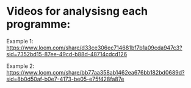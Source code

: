 # Videos for analysisng each programme: 
Example 1: https://www.loom.com/share/d33ce306ec714681bf7b1a09cda947c3?sid=7352bd15-87ee-49cd-b88d-48714cdcd126

Example 2: https://www.loom.com/share/bb77aa358ab1462ea676bb182bd0689d?sid=8b0d50af-b0e7-4173-be05-e75f428fa87e
